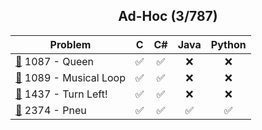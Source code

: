 <div align="center">

## Ad-Hoc (3/787)

| Problem                                               |  C  | C#  | Java | Python |
| ----------------------------------------------------- | :-: | :-: | :--: | :----: |
| [📂](./1087%20-%20Queen) 1087 - Queen                 | ✅  | ✅  |  ❌  |   ❌   |
| [📂](./1089%20-%20Musical%20Loop) 1089 - Musical Loop | ✅  | ✅  |  ❌  |   ❌   |
| [📂](./1437%20-%20Turn%20Left!) 1437 - Turn Left!     | ✅  | ✅  |  ❌  |   ❌   |
| [📂](./2374%20-%20Pneu) 2374 - Pneu                   | ✅  | ✅  |  ✅  |   ✅   |

</div>
